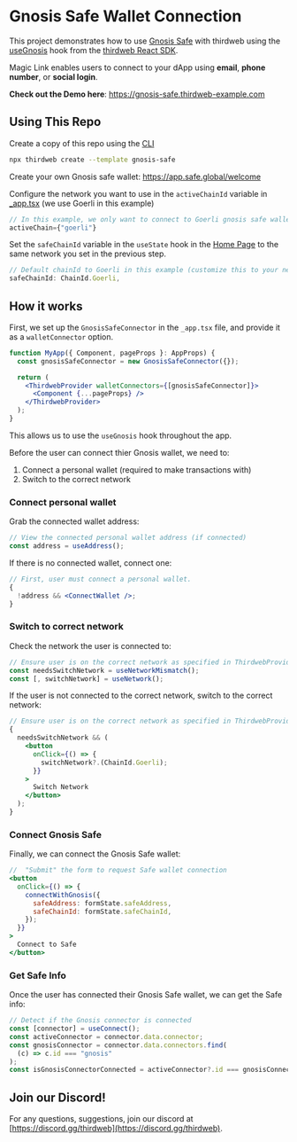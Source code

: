 # Gnosis Safe Wallet Connection

This project demonstrates how to use [Gnosis Safe](https://gnosis-safe.io/) with thirdweb using the [useGnosis](https://docs.thirdweb.com/react/react.usegnosis) hook from the [thirdweb React SDK](https://docs.thirdweb.com/react).

Magic Link enables users to connect to your dApp using **email**, **phone number**, or **social login**.

**Check out the Demo here**: https://gnosis-safe.thirdweb-example.com

## Using This Repo

Create a copy of this repo using the [CLI](https://portal.thirdweb.com/cli)

```bash
npx thirdweb create --template gnosis-safe
```

Create your own Gnosis safe wallet: https://app.safe.global/welcome

Configure the network you want to use in the `activeChainId` variable in [\_app.tsx](./pages/_app.tsx) (we use Goerli in this example)

```jsx
// In this example, we only want to connect to Goerli gnosis safe wallets
activeChain={"goerli"}
```

Set the `safeChainId` variable in the `useState` hook in the [Home Page](./pages/index.tsx) to the same network you set in the previous step.

```jsx
// Default chainId to Goerli in this example (customize this to your needs)
safeChainId: ChainId.Goerli,
```

## How it works

First, we set up the `GnosisSafeConnector` in the `_app.tsx` file, and provide it as a `walletConnector` option.

```jsx
function MyApp({ Component, pageProps }: AppProps) {
  const gnosisSafeConnector = new GnosisSafeConnector({});

  return (
    <ThirdwebProvider walletConnectors={[gnosisSafeConnector]}>
      <Component {...pageProps} />
    </ThirdwebProvider>
  );
}
```

This allows us to use the `useGnosis` hook throughout the app.

Before the user can connect thier Gnosis wallet, we need to:

1. Connect a personal wallet (required to make transactions with)
2. Switch to the correct network

### Connect personal wallet

Grab the connected wallet address:

```jsx
// View the connected personal wallet address (if connected)
const address = useAddress();
```

If there is no connected wallet, connect one:

```jsx
// First, user must connect a personal wallet.
{
  !address && <ConnectWallet />;
}
```

### Switch to correct network

Check the network the user is connected to:

```jsx
// Ensure user is on the correct network as specified in ThirdwebProvider
const needsSwitchNetwork = useNetworkMismatch();
const [, switchNetwork] = useNetwork();
```

If the user is not connected to the correct network, switch to the correct network:

```jsx
// Ensure user is on the correct network as specified in ThirdwebProvider
{
  needsSwitchNetwork && (
    <button
      onClick={() => {
        switchNetwork?.(ChainId.Goerli);
      }}
    >
      Switch Network
    </button>
  );
}
```

### Connect Gnosis Safe

Finally, we can connect the Gnosis Safe wallet:

```jsx
//  "Submit" the form to request Safe wallet connection
<button
  onClick={() => {
    connectWithGnosis({
      safeAddress: formState.safeAddress,
      safeChainId: formState.safeChainId,
    });
  }}
>
  Connect to Safe
</button>
```

### Get Safe Info

Once the user has connected their Gnosis Safe wallet, we can get the Safe info:

```jsx
// Detect if the Gnosis connector is connected
const [connector] = useConnect();
const activeConnector = connector.data.connector;
const gnosisConnector = connector.data.connectors.find(
  (c) => c.id === "gnosis"
);
const isGnosisConnectorConnected = activeConnector?.id === gnosisConnector?.id;
```

## Join our Discord!

For any questions, suggestions, join our discord at [https://discord.gg/thirdweb](https://discord.gg/thirdweb).
